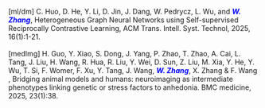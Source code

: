 
[ml/dm] C. Huo, D. He, Y. Li, D. Jin, J. Dang, W. Pedrycz, L. Wu, and <span style="color:blue; font-weight:bold; font-style:italic;">W. Zhang</span>, Heterogeneous Graph Neural Networks using Self-supervised Reciprocally Contrastive Learning, ACM Trans. Intell. Syst. Technol, 2025, 16(1):1-21.
<br>
<br>
[medImg] H. Guo, Y. Xiao, S. Dong, J. Yang, P. Zhao, T. Zhao, A. Cai, L. Tang, J. Liu, H. Wang, R. Hua, R. Liu, Y. Wei, D. Sun, Z. Liu, M. Xia, Y. He, Y. Wu, T. Si, F. Womer, F. Xu, Y. Tang, J. Wang, <span style="color:blue; font-weight:bold; font-style:italic;">W. Zhang</span>, X. Zhang & F. Wang , Bridging animal models and humans: neuroimaging as intermediate phenotypes linking genetic or stress factors to anhedonia. BMC medicine, 2025, 23(1):38.
